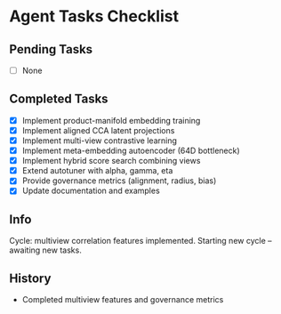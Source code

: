 # Agent Tasks Checklist

## Pending Tasks

- [ ] None

## Completed Tasks
- [x] Implement product-manifold embedding training
- [x] Implement aligned CCA latent projections
- [x] Implement multi-view contrastive learning
- [x] Implement meta-embedding autoencoder (64D bottleneck)
- [x] Implement hybrid score search combining views
- [x] Extend autotuner with alpha, gamma, eta
- [x] Provide governance metrics (alignment, radius, bias)
- [x] Update documentation and examples

## Info
Cycle: multiview correlation features implemented. Starting new cycle – awaiting new tasks.

## History
- Completed multiview features and governance metrics
